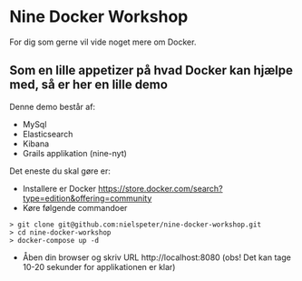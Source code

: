 # Nine Docker Workshop

For dig som gerne vil vide noget mere om Docker.

## Som en lille appetizer på hvad Docker kan hjælpe med, så er her en lille demo
 
Denne demo består af:
*	MySql
*	Elasticsearch
*	Kibana
*	Grails applikation (nine-nyt) 

Det eneste du skal gøre er: 
* Installere er Docker https://store.docker.com/search?type=edition&offering=community
* Køre følgende commandoer
```
> git clone git@github.com:nielspeter/nine-docker-workshop.git
> cd nine-docker-workshop
> docker-compose up -d
```
* Åben din browser og skriv URL http://localhost:8080 (obs! Det kan tage 10-20 sekunder for applikationen er klar)
